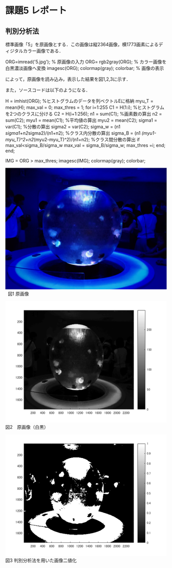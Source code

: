 ﻿# 課題5 レポート
 ## 判別分析法

標準画像「5」を原画像とする．この画像は縦2364画像，横1773画素によるディジタルカラー画像である．

ORG=imread('5.jpg'); % 原画像の入力
ORG= rgb2gray(ORG); % カラー画像を白黒濃淡画像へ変換
imagesc(ORG); colormap(gray); colorbar; % 画像の表示

によって，原画像を読み込み，表示した結果を図1,2,3に示す．

また，ソースコードは以下のようになる．

H = imhist(ORG); %ヒストグラムのデータを列ベクトルEに格納
myu_T = mean(H);
max_val = 0;
max_thres = 1;
for i=1:255
C1 = H(1:i); %ヒストグラムを2つのクラスに分ける
C2 = H(i+1:256);
n1 = sum(C1); %画素数の算出
n2 = sum(C2);
myu1 = mean(C1); %平均値の算出
myu2 = mean(C2);
sigma1 = var(C1); %分散の算出
sigma2 = var(C2);
sigma_w = (n1 *sigma1+n2*sigma2)/(n1+n2); %クラス内分散の算出
sigma_B = (n1 *(myu1-myu_T)^2+n2*(myu2-myu_T)^2)/(n1+n2); %クラス間分散の算出
if max_val<sigma_B/sigma_w
max_val = sigma_B/sigma_w;
max_thres =i;
end;
end;

IMG = ORG > max_thres;
imagesc(IMG); colormap(gray); colorbar;


![原画像](https://github.com/M8I15/MATLAB_program/blob/master/kadai5/5.jpg)  
図1 原画像

![原画像](https://github.com/M8I15/MATLAB_program/blob/master/kadai5/kadai5-0.png)  
図2　原画像（白黒）

![原画像](https://github.com/M8I15/MATLAB_program/blob/master/kadai5/kadai5-1.png)
図3 判別分析法を用いた画像二値化
